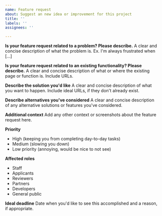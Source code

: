 ```yaml
---
name: Feature request
about: Suggest an new idea or improvement for this project
title: ''
labels: ''
assignees: ''

---
```


**Is your feature request related to a problem? Please describe.**
A clear and concise description of what the problem is. Ex. I'm always frustrated when [...]

**Is your feature request related to an existing functionality? Please describe.**
A clear and concise description of what or where the existing page or function is. Include URLs.

**Describe the solution you'd like**
A clear and concise description of what you want to happen. Include ideal URLs, if they don't already exist.

**Describe alternatives you've considered**
A clear and concise description of any alternative solutions or features you've considered.

**Additional context**
Add any other context or screenshots about the feature request here.

**Priority**
- High (keeping you from completing day-to-day tasks)
- Medium (slowing you down)
- Low priority (annoying, would be nice to not see)

**Affected roles**
- Staff
- Applicants
- Reviewers
- Partners
- Developers
- General public

**Ideal deadline**
Date when you'd like to see this accomplished and a reason, if appropriate.

